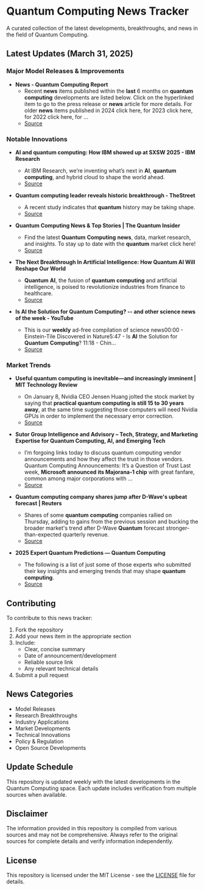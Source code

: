 # Quantum Computing News Tracker

A curated collection of the latest developments, breakthroughs, and news in the field of Quantum Computing.

## Latest Updates (March 31, 2025)


### Major Model Releases & Improvements

- **News - Quantum Computing Report**
  - Recent <strong>news</strong> items published within the <strong>last</strong> 6 months on <strong>quantum</strong> <strong>computing</strong> developments are listed below. Click on the hyperlinked item to go to the press release or <strong>news</strong> article for more details. For older <strong>news</strong> items published in 2024 click here, for 2023 click here, for 2022 click here, for ...
  - [Source](https://quantumcomputingreport.com/news/)

### Notable Innovations

- **AI and quantum computing: How IBM showed up at SXSW 2025 - IBM Research**
  - At IBM Research, we’re inventing what’s next in <strong>AI</strong>, <strong>quantum</strong> <strong>computing</strong>, and hybrid cloud to shape the world ahead.
  - [Source](https://research.ibm.com/blog/ibm-research-sxsw-quantum-ai)

- **Quantum computing leader reveals historic breakthrough - TheStreet**
  - A recent study indicates that <strong>quantum</strong> history may be taking shape.
  - [Source](https://www.thestreet.com/technology/quantum-computing-leader-reveals-historic-breakthrough)

- **Quantum Computing News & Top Stories | The Quantum Insider**
  - Find the latest <strong>Quantum</strong> <strong>Computing</strong> <strong>news</strong>, data, market research, and insights. To stay up to date with the <strong>quantum</strong> market click here!
  - [Source](https://thequantuminsider.com/)

- **The Next Breakthrough In Artificial Intelligence: How Quantum AI Will Reshape Our World**
  - <strong>Quantum</strong> <strong>AI</strong>, the fusion of <strong>quantum</strong> <strong>computing</strong> and artificial intelligence, is poised to revolutionize industries from finance to healthcare.
  - [Source](https://www.forbes.com/sites/bernardmarr/2024/10/08/the-next-breakthrough-in-artificial-intelligence-how-quantum-ai-will-reshape-our-world/)

- **Is AI the Solution for Quantum Computing? -- and other science news of the week - YouTube**
  - This is our <strong>weekly</strong> ad-free compilation of science news00:00 - Einstein-Tile Discovered in Nature5:47 - Is <strong>AI</strong> the Solution for <strong>Quantum</strong> <strong>Computing</strong>? 11:18 - Chin...
  - [Source](https://www.youtube.com/watch?v=bGOGK0-3fcw)

### Market Trends

- **Useful quantum computing is inevitable—and increasingly imminent | MIT Technology Review**
  - On January 8, Nvidia CEO Jensen Huang jolted the stock market by saying that <strong>practical quantum computing is still 15 to 30 years away</strong>, at the same time suggesting those computers will need Nvidia GPUs in order to implement the necessary error correction.
  - [Source](https://www.technologyreview.com/2025/01/27/1110540/useful-quantum-computing-is-inevitable-and-increasingly-imminent/)

- **Sutor Group Intelligence and Advisory – Tech, Strategy, and Marketing Expertise for Quantum Computing, AI, and Emerging Tech**
  - I’m forgoing links today to discuss quantum computing vendor announcements and how they affect the trust in those vendors. Quantum Computing Announcements: It’s a Question of Trust Last week, <strong>Microsoft announced its Majorana-1 chip</strong> with great fanfare, common among major corporations with ...
  - [Source](https://sutorgroupintelligenceandadvisory.com/)

- **Quantum computing company shares jump after D-Wave's upbeat forecast | Reuters**
  - Shares of some <strong>quantum</strong> <strong>computing</strong> companies rallied on Thursday, adding to gains from the previous session and bucking the broader market&#x27;s trend after D-Wave <strong>Quantum</strong> forecast stronger-than-expected quarterly revenue.
  - [Source](https://www.reuters.com/technology/quantum-computing-company-shares-jump-after-d-waves-upbeat-forecast-2025-03-13/)

- **2025 Expert Quantum Predictions — Quantum Computing**
  - The following is a list of just some of those experts who submitted their key insights and emerging trends that may shape <strong>quantum</strong> <strong>computing</strong>.
  - [Source](https://thequantuminsider.com/2024/12/31/2025-expert-quantum-predictions-quantum-computing/)

## Contributing

To contribute to this news tracker:

1. Fork the repository
2. Add your news item in the appropriate section
3. Include:
   - Clear, concise summary
   - Date of announcement/development
   - Reliable source link
   - Any relevant technical details
4. Submit a pull request

## News Categories

- Model Releases
- Research Breakthroughs
- Industry Applications
- Market Developments
- Technical Innovations
- Policy & Regulation
- Open Source Developments

## Update Schedule

This repository is updated weekly with the latest developments in the Quantum Computing space. Each update includes verification from multiple sources when available.

## Disclaimer

The information provided in this repository is compiled from various sources and may not be comprehensive. Always refer to the original sources for complete details and verify information independently.

## License

This repository is licensed under the MIT License - see the [LICENSE](LICENSE) file for details.
